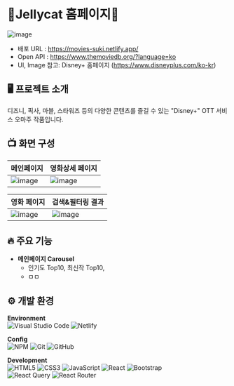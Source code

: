
# 🧸Jellycat 홈페이지🐰
![image](https://github.com/user-attachments/assets/c53c5ca5-f1cb-4e0d-8f7d-2f537bbfae1a)
- 배포 URL : https://movies-suki.netlify.app/
- Open API : https://www.themoviedb.org/?language=ko
- UI, Image 참고: Disney+ 홈페이지 (https://www.disneyplus.com/ko-kr)

## 🖥️ 프로젝트 소개
디즈니, 픽사, 마블, 스타워즈 등의 다양한 콘텐츠를 즐길 수 있는 "Disney+" OTT 서비스 오마주 작품입니다.

## 📺 화면 구성
|메인페이지|영화상세 페이지|
|--|--|
|![image](https://github.com/user-attachments/assets/39208c6c-729e-4cc9-a9dc-531ece519281)|![image](https://github.com/user-attachments/assets/3b1caf4b-943c-47f9-a473-9beee2458d71)|

|영화 페이지|검색&필터링 결과|
|--|--|
|![image](https://github.com/user-attachments/assets/a5554c03-1818-4483-9d28-01fbe453f902)|![image](https://github.com/user-attachments/assets/dc8ec656-4af6-4fd5-a20f-c8c19d23a2d9)|

## 🔥 주요 기능
- **메인페이지 Carousel**
	- 인기도 Top10, 최신작 Top10, 
	- ㅁㅁ

## ⚙️ 개발 환경
**Environment**<br/>
![Visual Studio Code](https://img.shields.io/badge/Visual%20Studio%20Code-0078d7.svg?style=for-the-badge&logo=visual-studio-code&logoColor=white) ![Netlify](https://img.shields.io/badge/netlify-%23000000.svg?style=for-the-badge&logo=netlify&logoColor=#00C7B7) 

**Config**<br/>
![NPM](https://img.shields.io/badge/NPM-%23CB3837.svg?style=for-the-badge&logo=npm&logoColor=white) ![Git](https://img.shields.io/badge/git-%23F05033.svg?style=for-the-badge&logo=git&logoColor=white) ![GitHub](https://img.shields.io/badge/github-%23121011.svg?style=for-the-badge&logo=github&logoColor=white)

**Development**<br/>
![HTML5](https://img.shields.io/badge/html5-%23E34F26.svg?style=for-the-badge&logo=html5&logoColor=white) ![CSS3](https://img.shields.io/badge/css3-%231572B6.svg?style=for-the-badge&logo=css3&logoColor=white) ![JavaScript](https://img.shields.io/badge/javascript-%23323330.svg?style=for-the-badge&logo=javascript&logoColor=%23F7DF1E) ![React](https://img.shields.io/badge/react-%2320232a.svg?style=for-the-badge&logo=react&logoColor=%2361DAFB) ![Bootstrap](https://img.shields.io/badge/bootstrap-%238511FA.svg?style=for-the-badge&logo=bootstrap&logoColor=white)<br/>
![React Query](https://img.shields.io/badge/-React%20Query-FF4154?style=for-the-badge&logo=react%20query&logoColor=white) ![React Router](https://img.shields.io/badge/React_Router-CA4245?style=for-the-badge&logo=react-router&logoColor=white)
